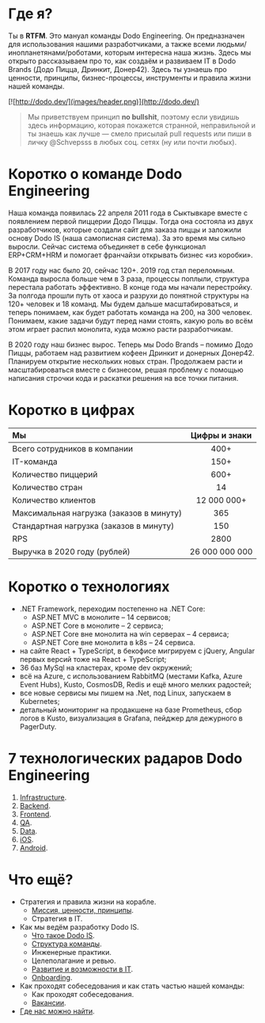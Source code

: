 # Где я?

Ты в **RTFM**. Это мануал команды Dodo Engineering. Он предназначен для использования нашими разработчиками, а также всеми людьми/инопланетянами/роботами, которым интересна наша жизнь. Здесь мы открыто рассказываем про то, как создаём и развиваем IT в Dodo Brands (Додо Пицца, Дринкит, Донер42). Здесь ты узнаешь про ценности, принципы, бизнес-процессы, инструменты и правила жизни нашей команды.

[![http://dodo.dev/](images/header.png)](http://dodo.dev/)

> Мы приветствуем принцип **no bullshit**, поэтому если увидишь здесь информацию, которая покажется странной, неправильной и ты знаешь как лучше — смело присылай pull requests или пиши в личку @Schvepsss в любых соц. сетях (ну или почти любых).

# Коротко о команде Dodo Engineering

Наша команда появилась 22 апреля 2011 года в Сыктывкаре вместе с появлением первой пиццерии Додо Пиццы. Тогда она состояла из двух разработчиков, которые создали сайт для заказа пиццы и заложили основу Dodo IS (наша самописная система). За это время мы сильно выросли. Сейчас система объединяет в себе функционал ERP+CRM+HRM и помогает франчайзи открывать бизнес «из коробки».

В 2017 году нас было 20, сейчас 120+. 2019 год стал переломным. Команда выросла больше чем в 3 раза, процессы поплыли, структура перестала работать эффективно. В конце года мы начали перестройку. За полгода прошли путь от хаоса и разрухи до понятной структуры на 120+ человек и 18 команд. Мы будем дальше масштабироваться, и теперь понимаем, как будет работать команда на 200, на 300 человек. Понимаем, какие задачи будут перед нами стоять, какую роль во всём этом играет распил монолита, куда можно расти разработчикам.

В 2020 году наш бизнес вырос. Теперь мы Dodo Brands – помимо Додо Пиццы, работаем над развитием кофеен Дринкит и донерных Донер42. Планируем открытие нескольких новых стран. Продолжаем расти и масштабироваться вместе с бизнесом, решая проблему с помощью написания строчки кода и раскатки решения на все точки питания.

# Коротко в цифрах

| Мы | Цифры и знаки|
|:------------- |:---------------:|
| Всего сотрудников в компании | 400+ |
|IT-команда | 150+ |
|Количество пиццерий | 600+ |
|Количество стран | 14 |
|Количество клиентов | 12 000 000+ |
|Максимальная нагрузка (заказов в минуту) | 365 |
|Стандартная нагрузка (заказов в минуту) | 150 |
|RPS | 2800 |
|Выручка в 2020 году (рублей) | 26 000 000 000 |

# Коротко о технологиях

* .NET Framework, переходим постепенно на .NET Core:
  * ASP.NET MVC в монолите – 14 сервисов;
  * ASP.NET Core в монолите – 2 сервиса;
  * ASP.NET Core вне монолита на win серверах – 4 сервиса;
  * ASP.NET Core вне монолита в k8s – 24 сервиса.
* на сайте React + TypeScript, в бекофисе мигрируем с jQuery, Angular первых версий тоже на React + TypeScript;
* 36 баз MySql на кластерах, кроме dev окружений;
* всё на Azure, с использованием RabbitMQ (местами Kafka, Azure Event Hubs), Kusto, CosmosDB, Redis и ещё много мелких радостей;
* все новые сервисы мы пишем на .Net, под Linux, запускаем в Kubernetes;
* детальный мониторинг на продакшене на базе Prometheus, сбор логов в Kusto, визуализация в Grafana, пейджер для дежурного в PagerDuty.

# 7 технологических радаров Dodo Engineering

1. [Infrastructure](https://radar.thoughtworks.com/?sheetId=https%3A%2F%2Fdocs.google.com%2Fspreadsheets%2Fd%2Fe%2F2PACX-1vTkAM6j2AWXacXHXJTUsIXPDNaO3_TSGHf4hznVlAsxX-vqpBLh3IktlfdkfWg773MukCciR2b3qbeG%2Fpub%3Fgid%3D1595809259%26single%3Dtrue%26output%3Dcsv).
2. [Backend](https://radar.thoughtworks.com/?sheetId=https%3A%2F%2Fdocs.google.com%2Fspreadsheets%2Fd%2F18Q1uHEuyqqS3tttHHnHXBX1HGoKZ2QfSirTsPyiClTM%2Fedit%23gid%3D0).
3. [Frontend](https://radar.thoughtworks.com/?sheetId=https%3A%2F%2Fdocs.google.com%2Fspreadsheets%2Fd%2F15B0mJaxj8gdS4opGCsn42w3PeIAV0YCfVeEFzzcFe5w%2Fedit%23gid%3D0).
4. [QA](https://radar.thoughtworks.com/?sheetId=https%3A%2F%2Fdocs.google.com%2Fspreadsheets%2Fd%2F1Us_0_jAawz2CvGw2QWSNBBdkTszFEHU3OBIaCoBakkI%2Fedit%23gid%3D0).
5. [Data](https://radar.thoughtworks.com/?sheetId=https%3A%2F%2Fdocs.google.com%2Fspreadsheets%2Fd%2F1AlBKLqQbfXnw4GOdcsnfmWDt8gpGyp2VuezmvnsLMTo%2Fedit%23gid%3D0).
6. [iOS](https://radar.thoughtworks.com/?sheetId=https%3A%2F%2Fdocs.google.com%2Fspreadsheets%2Fd%2F1675l-O8_tuO15uGCYaevKwvuTAvLbY2GdLNwzzPSX7c%2Fedit%23gid%3D0).
7. [Android](https://radar.thoughtworks.com/?sheetId=https%3A%2F%2Fdocs.google.com%2Fspreadsheets%2Fd%2F1Gfjm3g3-u-WrZsynq7trQ3PiqQJozf7ceNy6wdUvxYk%2Fedit%23gid%3D0).

# Что ещё?

* Стратегия и правила жизни на корабле.
  * [Миссия, ценности, принципы](docs/our-mission.md).
  * Стратегия в IT.
* Как мы ведём разработку Dodo IS.
  * [Что такое Dodo IS](https://habr.com/ru/company/dododev/blog/506136/).
  * [Структура команды](docs/team-structure.md).
  * Инженерные практики.
  * Целеполагание и ревью.
  * [Развитие и возможности в IT](docs/self-development.md).
  * [Onboarding](https://habr.com/ru/company/dododev/blog/510382/).
* Как проходят собеседования и как стать частью нашей команды:
  * Как проходят собеседования.
  * [Вакансии](https://dodo.dev/manager#jobs).
* [Где нас можно найти](docs/resource-links.md).
